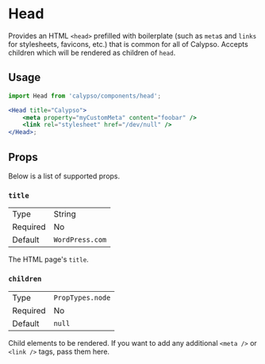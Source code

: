 # Head

Provides an HTML `<head>` prefilled with boilerplate (such as `meta`s and `links` for stylesheets, favicons, etc.) that is common for all of Calypso. Accepts children which will be rendered as children of `head`.

## Usage

```jsx
import Head from 'calypso/components/head';

<Head title="Calypso">
	<meta property="myCustomMeta" content="foobar" />
	<link rel="stylesheet" href="/dev/null" />
</Head>;
```

## Props

Below is a list of supported props.

### `title`

<table>
	<tr><td>Type</td><td>String</td></tr>
	<tr><td>Required</td><td>No</td></tr>
	<tr><td>Default</td><td><code>WordPress.com</code></td></tr>
</table>

The HTML page's `title`.

### `children`

<table>
	<tr><td>Type</td><td><code>PropTypes.node</code></td></tr>
	<tr><td>Required</td><td>No</td></tr>
	<tr><td>Default</td><td><code>null</code></td></tr>
</table>

Child elements to be rendered. If you want to add any additional `<meta />` or `<link />` tags, pass them here.
